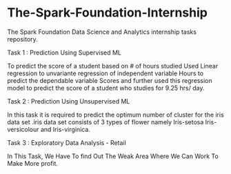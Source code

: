 # The-Spark-Foundation-Internship
The Spark Foundation Data Science and Analytics internship tasks repository.

Task 1 : Prediction Using Supervised ML

To predict the score of a student based on # of hours studied Used Linear regression to unvariante regression of independent variable Hours to predict the dependable variable Scores and further used this regression model to predict the score of a student who studies for 9.25 hrs/ day.

Task 2 : Prediction Using Unsupervised ML

In this task it is required to predict the optimum number of cluster for the iris data set .iris data set consists of 3 types of flower namely Iris-setosa Iris-versicolour and Iris-virginica.

Task 3 : Exploratory Data Analysis - Retail

In This Task, We Have To find Out The Weak Area Where We Can Work To Make More profit.
